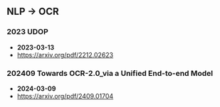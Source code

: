 ## NLP -> OCR


### 2023 UDOP
- **2023-03-13**
- https://arxiv.org/pdf/2212.02623
### 202409 Towards OCR-2.0_via a Unified End-to-end Model
- **2024-03-09**
- https://arxiv.org/pdf/2409.01704